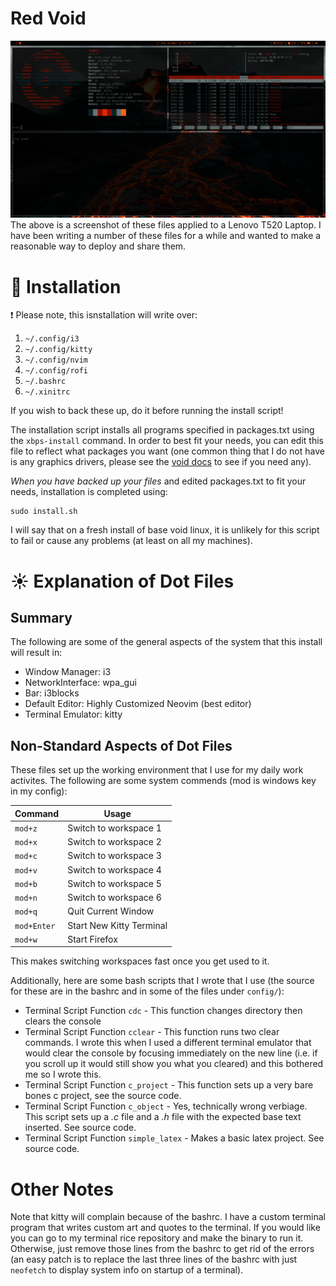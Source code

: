 # Red Void
![testimage](./Pictures/test_image.png)
The above is a screenshot of these files applied to a Lenovo T520 Laptop.  I
have been writing a number of these files for a while and wanted to make a
reasonable way to deploy and share them.

# :floppy_disk: Installation
:exclamation: Please note, this isnstallation will write over:
1. `~/.config/i3`
2. `~/.config/kitty`
3. `~/.config/nvim`
4. `~/.config/rofi`
5. `~/.bashrc`
6. `~/.xinitrc`

If you wish to back these up, do it before running the install script!

The installation script installs all programs specified in packages.txt using
the `xbps-install` command. In order to best fit your needs, you can edit this
file to reflect what packages you want (one common thing that I do not have is
any graphics drivers, please see the
[void docs](https://docs.voidlinux.org/config/graphical-session/graphics-drivers/index.html)
to see if you need any).

<em>When you have backed up your files</em> and edited packages.txt to fit your
needs, installation is completed using:

```
sudo install.sh
```

I will say that on a fresh install of base void linux, it is unlikely for
this script to fail or cause any problems (at least on all my machines).

# :sunny: Explanation of Dot Files

## Summary
The following are some of the general aspects of the system that this install
will result in:
- Window Manager: i3
- NetworkInterface: wpa_gui
- Bar: i3blocks
- Default Editor: Highly Customized Neovim (best editor)
- Terminal Emulator: kitty

## Non-Standard Aspects of Dot Files
These files set up the working environment that I use for my daily work
activites. The following are some system commends (mod is windows key in my
config):

| Command      |           Usage          |
|--------------|--------------------------|
|`mod+z`       | Switch to workspace 1    |
|`mod+x`       | Switch to workspace 2    |
|`mod+c`       | Switch to workspace 3    |
|`mod+v`       | Switch to workspace 4    |
|`mod+b`       | Switch to workspace 5    |
|`mod+n`       | Switch to workspace 6    |
|`mod+q`       | Quit Current Window      |
|`mod+Enter`   | Start New Kitty Terminal |
|`mod+w`       | Start Firefox            |

This makes switching workspaces fast once you get used to it.

Additionally, here are some bash scripts that I wrote that I use (the source for
these are in the bashrc and in some of the files under `config/`):
- Terminal Script Function `cdc` - This function changes directory then clears
  the console
- Terminal Script Function `cclear` - This function runs two clear commands. I
  wrote this when I used a different terminal emulator that would clear the
  console by focusing immediately on the new line (i.e. if you scroll up it
  would still show you what you cleared) and this bothered me so I wrote this.
- Terminal Script Function `c_project` - This function sets up a very bare bones
  c project, see the source code.
- Terminal Script Function `c_object` - Yes, technically wrong verbiage. This
  script sets up a <em>.c</em> file and a <em>.h</em> file with the expected
  base text inserted. See source code.
- Terminal Script Function `simple_latex` - Makes a basic latex project. See
  source code.

# Other Notes
Note that kitty will complain because of the bashrc. I have a custom terminal
program that writes custom art and quotes to the terminal. If you would like you
can go to my terminal rice repository and make the binary to run it. Otherwise,
just remove those lines from the bashrc to get rid of the errors (an easy patch
is to replace the last three lines of the bashrc with just `neofetch` to display
system info on startup of a terminal).
